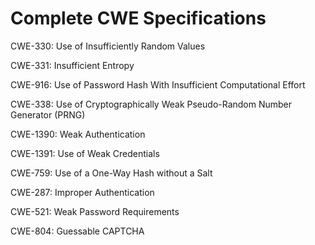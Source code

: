 

# Complete CWE Specifications

CWE-330: Use of Insufficiently Random Values

CWE-331: Insufficient Entropy

CWE-916: Use of Password Hash With Insufficient Computational Effort

CWE-338: Use of Cryptographically Weak Pseudo-Random Number Generator (PRNG)

CWE-1390: Weak Authentication

CWE-1391: Use of Weak Credentials

CWE-759: Use of a One-Way Hash without a Salt

CWE-287: Improper Authentication

CWE-521: Weak Password Requirements

CWE-804: Guessable CAPTCHA